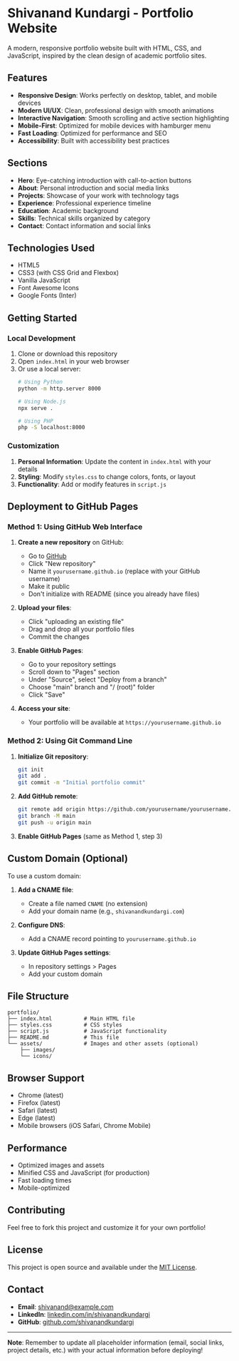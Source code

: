 # Shivanand Kundargi - Portfolio Website

A modern, responsive portfolio website built with HTML, CSS, and JavaScript, inspired by the clean design of academic portfolio sites.

## Features

- **Responsive Design**: Works perfectly on desktop, tablet, and mobile devices
- **Modern UI/UX**: Clean, professional design with smooth animations
- **Interactive Navigation**: Smooth scrolling and active section highlighting
- **Mobile-First**: Optimized for mobile devices with hamburger menu
- **Fast Loading**: Optimized for performance and SEO
- **Accessibility**: Built with accessibility best practices

## Sections

- **Hero**: Eye-catching introduction with call-to-action buttons
- **About**: Personal introduction and social media links
- **Projects**: Showcase of your work with technology tags
- **Experience**: Professional experience timeline
- **Education**: Academic background
- **Skills**: Technical skills organized by category
- **Contact**: Contact information and social links

## Technologies Used

- HTML5
- CSS3 (with CSS Grid and Flexbox)
- Vanilla JavaScript
- Font Awesome Icons
- Google Fonts (Inter)

## Getting Started

### Local Development

1. Clone or download this repository
2. Open `index.html` in your web browser
3. Or use a local server:
   ```bash
   # Using Python
   python -m http.server 8000
   
   # Using Node.js
   npx serve .
   
   # Using PHP
   php -S localhost:8000
   ```

### Customization

1. **Personal Information**: Update the content in `index.html` with your details
2. **Styling**: Modify `styles.css` to change colors, fonts, or layout
3. **Functionality**: Add or modify features in `script.js`

## Deployment to GitHub Pages

### Method 1: Using GitHub Web Interface

1. **Create a new repository** on GitHub:
   - Go to [GitHub](https://github.com)
   - Click "New repository"
   - Name it `yourusername.github.io` (replace with your GitHub username)
   - Make it public
   - Don't initialize with README (since you already have files)

2. **Upload your files**:
   - Click "uploading an existing file"
   - Drag and drop all your portfolio files
   - Commit the changes

3. **Enable GitHub Pages**:
   - Go to your repository settings
   - Scroll down to "Pages" section
   - Under "Source", select "Deploy from a branch"
   - Choose "main" branch and "/ (root)" folder
   - Click "Save"

4. **Access your site**:
   - Your portfolio will be available at `https://yourusername.github.io`

### Method 2: Using Git Command Line

1. **Initialize Git repository**:
   ```bash
   git init
   git add .
   git commit -m "Initial portfolio commit"
   ```

2. **Add GitHub remote**:
   ```bash
   git remote add origin https://github.com/yourusername/yourusername.github.io.git
   git branch -M main
   git push -u origin main
   ```

3. **Enable GitHub Pages** (same as Method 1, step 3)

## Custom Domain (Optional)

To use a custom domain:

1. **Add a CNAME file**:
   - Create a file named `CNAME` (no extension)
   - Add your domain name (e.g., `shivanandkundargi.com`)

2. **Configure DNS**:
   - Add a CNAME record pointing to `yourusername.github.io`

3. **Update GitHub Pages settings**:
   - In repository settings > Pages
   - Add your custom domain

## File Structure

```
portfolio/
├── index.html          # Main HTML file
├── styles.css          # CSS styles
├── script.js           # JavaScript functionality
├── README.md           # This file
└── assets/             # Images and other assets (optional)
    ├── images/
    └── icons/
```

## Browser Support

- Chrome (latest)
- Firefox (latest)
- Safari (latest)
- Edge (latest)
- Mobile browsers (iOS Safari, Chrome Mobile)

## Performance

- Optimized images and assets
- Minified CSS and JavaScript (for production)
- Fast loading times
- Mobile-optimized

## Contributing

Feel free to fork this project and customize it for your own portfolio!

## License

This project is open source and available under the [MIT License](LICENSE).

## Contact

- **Email**: shivanand@example.com
- **LinkedIn**: [linkedin.com/in/shivanandkundargi](https://linkedin.com/in/shivanandkundargi)
- **GitHub**: [github.com/shivanandkundargi](https://github.com/shivanandkundargi)

---

**Note**: Remember to update all placeholder information (email, social links, project details, etc.) with your actual information before deploying!

